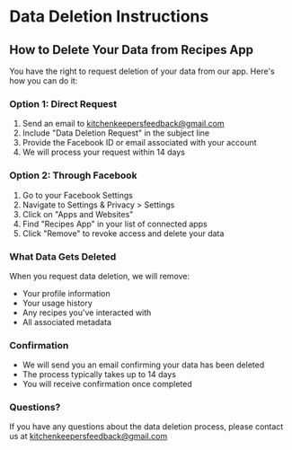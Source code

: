 # Data Deletion Instructions

## How to Delete Your Data from Recipes App

You have the right to request deletion of your data from our app. Here's how you can do it:

### Option 1: Direct Request
1. Send an email to kitchenkeepersfeedback@gmail.com
2. Include "Data Deletion Request" in the subject line
3. Provide the Facebook ID or email associated with your account
4. We will process your request within 14 days

### Option 2: Through Facebook
1. Go to your Facebook Settings
2. Navigate to Settings & Privacy > Settings
3. Click on "Apps and Websites"
4. Find "Recipes App" in your list of connected apps
5. Click "Remove" to revoke access and delete your data

### What Data Gets Deleted
When you request data deletion, we will remove:
- Your profile information
- Your usage history
- Any recipes you've interacted with
- All associated metadata

### Confirmation
- We will send you an email confirming your data has been deleted
- The process typically takes up to 14 days
- You will receive confirmation once completed

### Questions?
If you have any questions about the data deletion process, please contact us at kitchenkeepersfeedback@gmail.com

